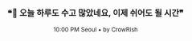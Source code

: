 <div align="center">

<br>

<h3>❝🌙 오늘 하루도 수고 많았네요, 이제 쉬어도 될 시간❞</h3>

<sub>10:00 PM Seoul • by CrowRish</sub>

<br>


</div>
